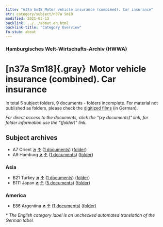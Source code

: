 ```yaml
---
title: "n37a Sm18 Motor vehicle insurance (combined). Car insurance"
etr: category/subject/n37a Sm18
modified: 2021-03-13
backlink: ../../about.en.html
backlink-title: "Category Overview"
fn-stub: about
---
```


### Hamburgisches Welt-Wirtschafts-Archiv (HWWA)
# [n37a Sm18]{.gray}&#8201; Motor vehicle insurance (combined). Car insurance&#160; 





In total 5 subject folders, 9 documents - folders incomplete.
For material not published as folders, please check the [digitized films](/film/h1_sh) (in German).

_For direct access to the documents, click the "(xy documents)" link, for folder information use the "(folder)" link._

## Subject archives


- A7 Orient [**&nearr;**](../../../geo/i/140902/about.en.html "Orient (all folders)") [**&uarr;**](../../../geo/about.en.html#A7 "Country category system") (<a href="https://pm20.zbw.eu/dfgview/sh/140902,145753" title="about: Orient : Motor vehicle insurance (combined). Car insurance" target="_blank">1 documents</a>) ([folder](../../../../folder/sh/1409xx/140902/1457xx/145753/about.en.html))
- A9 Hamburg [**&nearr;**](../../../geo/i/140905/about.en.html "Hamburg (all folders)") [**&uarr;**](../../../geo/about.en.html#A9 "Country category system") (<a href="https://pm20.zbw.eu/dfgview/sh/140905,145753" title="about: Hamburg : Motor vehicle insurance (combined). Car insurance" target="_blank">1 documents</a>) ([folder](../../../../folder/sh/1409xx/140905/1457xx/145753/about.en.html))

### Asia

- B21 Turkey [**&nearr;**](../../../geo/i/141111/about.en.html "Turkey (all folders)") [**&uarr;**](../../../geo/about.en.html#B21 "Country category system") (<a href="https://pm20.zbw.eu/dfgview/sh/141111,145753" title="about: Turkey : Motor vehicle insurance (combined). Car insurance" target="_blank">1 documents</a>) ([folder](../../../../folder/sh/1411xx/141111/1457xx/145753/about.en.html))
- B111 Japan [**&nearr;**](../../../geo/i/141272/about.en.html "Japan (all folders)") [**&uarr;**](../../../geo/about.en.html#B111 "Country category system") (<a href="https://pm20.zbw.eu/dfgview/sh/141272,145753" title="about: Japan : Motor vehicle insurance (combined). Car insurance" target="_blank">5 documents</a>) ([folder](../../../../folder/sh/1412xx/141272/1457xx/145753/about.en.html))

### America

- E86 Argentina [**&nearr;**](../../../geo/i/141692/about.en.html "Argentina (all folders)") [**&uarr;**](../../../geo/about.en.html#E86 "Country category system") (<a href="https://pm20.zbw.eu/dfgview/sh/141692,145753" title="about: Argentina : Motor vehicle insurance (combined). Car insurance" target="_blank">1 documents</a>) ([folder](../../../../folder/sh/1416xx/141692/1457xx/145753/about.en.html))


_* The English category label is an unchecked automated translation of the German label._

